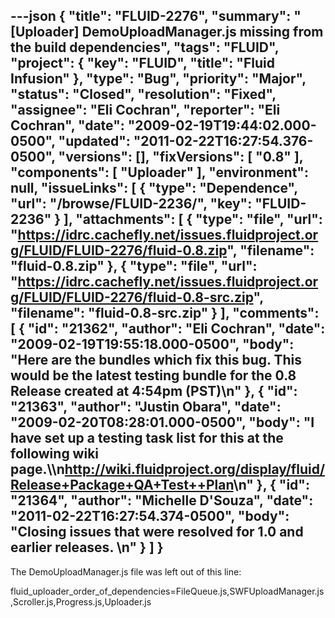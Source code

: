 ---json
{
  "title": "FLUID-2276",
  "summary": "[Uploader] DemoUploadManager.js missing from the build dependencies",
  "tags": "FLUID",
  "project": {
    "key": "FLUID",
    "title": "Fluid Infusion"
  },
  "type": "Bug",
  "priority": "Major",
  "status": "Closed",
  "resolution": "Fixed",
  "assignee": "Eli Cochran",
  "reporter": "Eli Cochran",
  "date": "2009-02-19T19:44:02.000-0500",
  "updated": "2011-02-22T16:27:54.376-0500",
  "versions": [],
  "fixVersions": [
    "0.8"
  ],
  "components": [
    "Uploader"
  ],
  "environment": null,
  "issueLinks": [
    {
      "type": "Dependence",
      "url": "/browse/FLUID-2236/",
      "key": "FLUID-2236"
    }
  ],
  "attachments": [
    {
      "type": "file",
      "url": "https://idrc.cachefly.net/issues.fluidproject.org/FLUID/FLUID-2276/fluid-0.8.zip",
      "filename": "fluid-0.8.zip"
    },
    {
      "type": "file",
      "url": "https://idrc.cachefly.net/issues.fluidproject.org/FLUID/FLUID-2276/fluid-0.8-src.zip",
      "filename": "fluid-0.8-src.zip"
    }
  ],
  "comments": [
    {
      "id": "21362",
      "author": "Eli Cochran",
      "date": "2009-02-19T19:55:18.000-0500",
      "body": "Here are the bundles which fix this bug. This would be the latest testing bundle for the 0.8 Release created at 4:54pm (PST)\n"
    },
    {
      "id": "21363",
      "author": "Justin Obara",
      "date": "2009-02-20T08:28:01.000-0500",
      "body": "I have set up a testing task list for this at the following wiki page.\\\n<http://wiki.fluidproject.org/display/fluid/Release+Package+QA+Test++Plan>\n"
    },
    {
      "id": "21364",
      "author": "Michelle D'Souza",
      "date": "2011-02-22T16:27:54.374-0500",
      "body": "Closing issues that were resolved for 1.0 and earlier releases.&#x20;\n"
    }
  ]
}
---
The DemoUploadManager.js file was left out of this line:

fluid\_uploader\_order\_of\_dependencies=FileQueue.js,SWFUploadManager.js,Scroller.js,Progress.js,Uploader.js

        